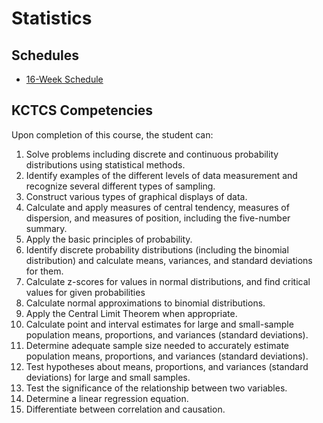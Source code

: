 # Statistics

## Schedules
* [16-Week Schedule](./Stats16Week.md)

## KCTCS Competencies

Upon completion of this course, the student can:
1.	Solve problems including discrete and continuous probability distributions using statistical methods.
2.	Identify examples of the different levels of data measurement and recognize several different types of sampling.
3.	Construct various types of graphical displays of data.
4.	Calculate and apply measures of central tendency, measures of dispersion, and measures of position, including the five-number summary.
5.	Apply the basic principles of probability.
6.	Identify discrete probability distributions (including the binomial distribution) and calculate means, variances, and standard deviations for them.
7.	Calculate z-scores for values in normal distributions, and find critical values for given probabilities
8.	Calculate normal approximations to binomial distributions.
9.	Apply the Central Limit Theorem when appropriate.
10.	Calculate point and interval estimates for large and small-sample population means, proportions, and variances (standard deviations).
11.	Determine adequate sample size needed to accurately estimate population means, proportions, and variances (standard deviations).
12.	Test hypotheses about means, proportions, and variances (standard deviations) for large and small samples.
13.	Test the significance of the relationship between two variables.
14.	Determine a linear regression equation.
15.	Differentiate between correlation and causation.